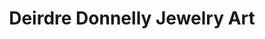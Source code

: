 ---
title: "Deirdre Donnelly Jewelry Art"
url: /quechee/deirdre-donnelly-jewelry-art/
shop: jewelry
---
